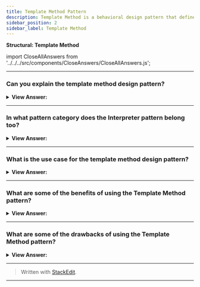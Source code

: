 ```yaml
---
title: Template Method Pattern
description: Template Method is a behavioral design pattern that defines the skeleton of an algorithm in the superclass but lets subclasses override specific steps of the algorithm without changing its structure.
sidebar_position: 2
sidebar_label: Template Method
---
```


**Structural: Template Method**

import CloseAllAnswers from '../../../src/components/CloseAnswers/CloseAllAnswers.js';

<CloseAllAnswers />

---

### Can you explain the template method design pattern?

<details className='answer'>
  <summary>
    <strong>View Answer:</strong>
  </summary>
  <div>
    <div>
      <strong>Interview Response:</strong> The Template Method pattern provides an outline of a series of steps for an algorithm. Objects that implement these steps retain the original structure of the algorithm but have the option to redefine or adjust certain steps. This pattern is designed to offer extensibility to the client developer.<br/>
    </div>    
    <div>
</div><br />
  <div><strong className="codeExample">Code Example:</strong> ES5 Implementation<br /><br />

<img src="/img/javascript-template-method.jpg" /><br /><br />

**The objects participating in this pattern are:**

**AbstractClass** -- In example code: _datastore_

- offers an interface for clients to invoke the templateMethod
- implements template method which defines the primitive Steps for an algorithm
- provides the hooks (through method overriding) for a client developer to implement the Steps

**ConcreteClass** -- In example code: _mySql_

- implements the primitive Steps as defined in AbstractClass

<br/>

```js
let datastore = {
  process: function () {
    this.connect();
    this.select();
    this.disconnect();
    return true;
  },
};

function inherit(proto) {
  let F = function () {};
  F.prototype = proto;
  return new F();
}

function run() {
  let mySql = inherit(datastore);

  // implement template steps

  mySql.connect = function () {
    console.log('MySQL: connect step');
  };

  mySql.select = function () {
    console.log('MySQL: select step');
  };

  mySql.disconnect = function () {
    console.log('MySQL: disconnect step');
  };

  mySql.process();
}

run();

/*

OUTPUT:

MySQL: connect step
MySQL: select step
MySQL: disconnect step

*/
```

</div>
 </div>

</details>

---

### In what pattern category does the Interpreter pattern belong too?

<details>
  <summary>
    <strong>View Answer:</strong>
  </summary>
  <div>
    <div>
      <strong>Interview Response:</strong> The Template Method pattern belongs to the Behavioral design pattern category.
    </div>
  </div>
</details>

---

### What is the use case for the template method design pattern?

<details>
  <summary>
    <strong>View Answer:</strong>
  </summary>
  <div>
    <div>
      <strong>Interview Response:</strong> Template Method Pattern: When to Use
    </div>
    <br />
    <div></div>

- The problem resolved by the template method pattern is the use of an algorithm which has different variations. You would need to split your algorithm into different steps, implemented in the abstract class when in common between the different implementations. On the other hand, the steps which are different will be implemented in the concrete classes.
- Another interesting case where you would detect the need for this pattern is when you have copy-pasted code (private functions) between different classes.
- Finally, you may use this pattern when most of your classes have related behaviors.

<br />
  </div>
</details>

---

### What are some of the benefits of using the Template Method pattern?

<details>
  <summary>
    <strong>View Answer:</strong>
  </summary>
  <div>
    <div>
      <strong>Interview Response:</strong> Benefits of the Template Method Pattern
    </div>
    <br />
    <div></div>

- It’s fairly easy to create concrete implementation of an algorithm because you’re removing common parts of the problem domain with the use of an abstract class.
- Clean code because you avoid duplicate code.
- Ever cleaner code because you separate the algorithm into private methods or functions, which are simpler and easier to test.

<br />
  </div>
</details>

---

### What are some of the drawbacks of using the Template Method pattern?

<details>
  <summary>
    <strong>View Answer:</strong>
  </summary>
  <div>
    <div>
      <strong>Interview Response:</strong> Drawbacks of the Template Method Pattern.
    </div>
    <br />
    <div></div>

- You might violate the Liskov Substitution Principle by suppressing a default step implementation via a subclass.
- Some clients may be limited reason the template pattern enforces a particular design.
- Template pattern is more flexible and changes at high-level or low-level can disturb implementation, reason maintenance can be painful with this pattern.

<br />
  </div>
</details>

---

> Written with [StackEdit](https://stackedit.io/).

---
